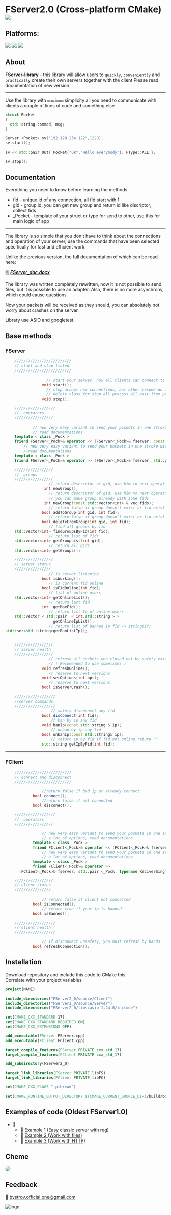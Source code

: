 # FServer2.0 (Cross-platform CMake) <img src ="https://img.shields.io/badge/C%2B%2B-00599C?style=for-the-badge&logo=c%2B%2B&logoColor=white"/>

## Platforms:

<span>
<img src ="https://img.shields.io/badge/Linux-FCC624?style=for-the-badge&logo=linux&logoColor=black"/>
<img src ="https://img.shields.io/badge/mac%20os-000000?style=for-the-badge&logo=apple&logoColor=white"/>
<img src ="https://img.shields.io/badge/Windows-0078D6?style=for-the-badge&logo=windows&logoColor=white"/>
</span>

## About
**FServer-library** - this library will allow users to `quickly`, `conveniently` and `practically` create their own servers together with the client
Please read documentation of new version
___
Use the library with `maximum` simplicity all you need to communicate with clients a couple of lines of code and something else
```C++
struct Pocket
{
  std::string commad, msg;
}

Server <Pocket> sv("192.128.234.122",1228);
sv.start();

sv << std::pair Out{ Pocket{"Ok","Hello everybody"}, FType::ALL };

sv.stop();
```
## Documentation
Everything you need to know before learning the methods <br/>

- fid - unique id of any connection, all fid start with 1
- gid - group id, you can get new group and return id like discriptor, collect fids
- _Pocket - template of your struct or type for send to other, use this for main logic of app
___

The library is so simple that you don't have to think about the connections and operation of your server, use the commands that have been selected specifically for fast and efficient work. <br/>

Unlike the previous version, the full documentation of which can be read here: <br/>

:spiral_notepad:
[***FServer_doc.docx***](https://docs.google.com/document/d/1XeIXLJ9op7A7yuGaVC4ZtFfJ6ryyomB7/edit?usp=sharing&ouid=114316868734239124935&rtpof=true&sd=true)

The library was written completely rewritten, now it is not possible to send files, but it is possible to use an adapter. Also, there is no more asynchrony, which could cause questions. <br/>

Now your packets will be received as they should, you can absolutely not worry about crashes on the server. <br/>

Library use ASIO and googletest.


## Base methods
### FServer
```C++
	/////////////////////////
	// start and stop listen
	/////////////////////////
				
				  // start your server, now all clients can connect to you
				void start();
				  // stop accept new connections, but other resume do it
				  // delete class for stop all process all exit from programm
				void stop();

	//////////////////
	//	operators
	/////////////////
	
	        // new very easy variant to send your pockets in one stroke with a lot of options,
	        // read documentations
	template < class _Pock >
	friend FServer<_Pock>& operator << (FServer<_Pock>& fserver, const _Out<_Pock>& out);
		// new very easy variant to send your pockets in one stroke with a lot of options,
		//read documentations
	template < class _Pock >
	friend FServer<_Pock>& operator >> (FServer<_Pock>& fserver, std::pair<_Pock,int> & in);

	/////////////////
	//	groups	
	/////////////////
				   // return descriptor of gid, use him to next operations 
				 int newGroup(); 
				   // return descriptor of gid, use him to next operations 
				   // you can make group already with some fids
				 int newGroup(const std::vector<int> & vec_fids);
				   // return false if group doesn't exist or fid exist in group
				bool addToGroup(int gid, int fid);
				   // return false if group doesn't exist or fid exist in group
				bool deleteFromGroup(int gid, int fid);
				   // find all groups by fid
	std::vector<int> findGroupsByFid(int fid);
				   // return list of fids
	std::vector<int> getGroupList(int gid);
				   // return all gids
	std::vector<int> getGroups();

	/////////////////
	// server status
	////////////////
				   // is server listening
				bool isWorking();
				   // is current fid online
				bool isFidOnline(int fid);
				   // list of online users
	std::vector<int> getOnlineList();
				   // return last fid
				int  getMaxFid();
				   // return list Ip of online users
	std::vector < std::pair  < int,std::string > >	
				     getOnlineIpList();
				   // return list of Banned Ip fid -> string(IP)
std::set<std::string>getBanListIp();
				   

	/////////////////			
	// server health
	/////////////////
				   // refresh all sockets who closed not by safety exit
				   // ( Recomended to use sometimes )
				void refreshOnline();
				   // reserve to next versions
				void setOptions(int opt);
				   // reserve to next versions
				bool isServerCrash();

	//////////////////
	//server commands
	//////////////////
					// safety disconnect any fid
				bool disconnect(int fid);
					// ban by ip any fid
				void banIp(const std::string & ip);
					// unban by ip any fid
				bool unbanIp(const std::string& ip);
					// return ip by fid if fid not online return ""
				std::string getIpByFid(int fid);

```
_____
### FClient
```C++
	/////////////////////////
	// connect and disconnect
	/////////////////////////

				//return false if bad ip or already connect
			bool connect();
				//return false if not connected
			bool disconect();

	//////////////////
	//	operators
	/////////////////

				// new very easy variant to send your pockets in one stroke with
				// a lot of options, read documentations
			template < class _Pock >
			friend FClient<_Pock>& operator << (FClient<_Pock>& fserver, const _Pock &);
				// new very easy variant to send your pockets in one stroke with
				// a lot of options, read documentations
			template < class _Pock >
			friend FClient<_Pock>& operator >> 
      (FClient<_Pock>& fserver, std::pair <_Pock, typename ReciverSingle<_Pock>::f_error> &);

	/////////////////
	// client status
	////////////////
	
				// return false if client not connected
			bool isConnected();
				// return true if your ip is banned
			bool isBanned();

	//////////////////
	// client health
	//////////////////		

				// if disconnect unsafety, you must refresh by hands
			bool refreshConnection();
```
## Installation
Download repository and include this code to CMake this <br/>
Correlate with your project variables <br/>
```CMake
project(NAME)

include_directories("FServer2_0/source/Client")
include_directories("FServer2_0/source/Server")
include_directories("FServer2_0/libs/asio-1.24.0/include")

set(CMAKE_CXX_STANDARD 17)
set(CMAKE_CXX_STANDARD_REQUIRED ON)
set(CMAKE_CXX_EXTENSIONS OFF)

add_executable(FServer FServer.cpp)
add_executable(FClient FClient.cpp)

target_compile_features(FServer PRIVATE cxx_std_17)
target_compile_features(FClient PRIVATE cxx_std_17)

add_subdirectory(FServer2_0)

target_link_libraries(FServer PRIVATE libFS)
target_link_libraries(FClient PRIVATE libFC)

set(CMAKE_CXX_FLAGS "-pthread")

set(CMAKE_RUNTIME_OUTPUT_DIRECTORY ${CMAKE_CURRENT_SOURCE_DIR}/build/bin)
```
## Examples of code (Oldest FServer1.0)
- :open_file_folder:
  - :file_folder: [Example 1 (Easy classic server with reg)](https://drive.google.com/drive/folders/1oQyTh73ImCRDRsXq-KhkqRJYRacEwZ3Y?usp=sharing)
  - :file_folder: [Example 2 (Work with files)](https://drive.google.com/drive/folders/1j_NFBW2qQFidXhFTgdaZ7HtJpGm6oNiK?usp=sharing)
  - :file_folder: [Example 3 (Work with HTTP)](https://drive.google.com/drive/folders/1cRHKnJTdg3zkKcDWph3qbWwQp9RB-_c4?usp=sharing)
## Cheme

<img src="https://user-images.githubusercontent.com/92841151/193421180-cd62006d-728a-485f-b5d0-bd137113d293.png" style="border-radius:15px"/>

## Feedback
:email: bystrov.official.one@gmail.com

![logo](https://user-images.githubusercontent.com/92841151/163685103-54875fdc-2b7d-4e54-b73e-6564479622c6.png)
